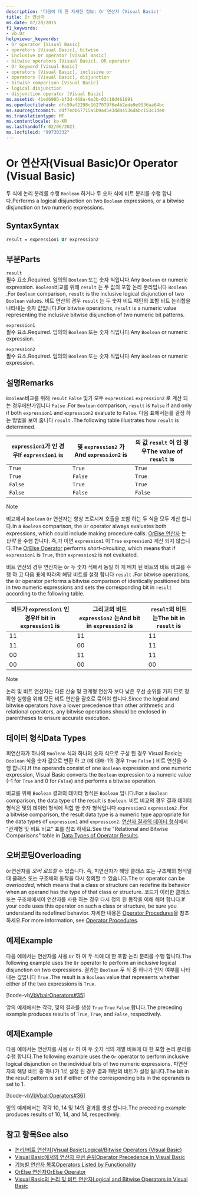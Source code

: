 ```yaml
---
description: '다음에 대 한 자세한 정보: Or 연산자 (Visual Basic)'
title: Or 연산자
ms.date: 07/20/2015
f1_keywords:
- vb.Or
helpviewer_keywords:
- Or operator [Visual Basic]
- operators [Visual Basic], bitwise
- inclusive Or operator [Visual Basic]
- bitwise operators [Visual Basic], OR operator
- Or keyword [Visual Basic]
- operators [Visual Basic], inclusive or
- operators [Visual Basic], disjunction
- bitwise comparison [Visual Basic]
- logical disjunction
- disjunction operator [Visual Basic]
ms.assetid: 41ed6905-bf3d-468a-9e3b-03c10d461891
ms.openlocfilehash: dfc50af2298c162707976e4b2eda9e9536aa64bc
ms.sourcegitcommit: ddf7edb67715a5b9a45e3dd44536dabc153c1de0
ms.translationtype: MT
ms.contentlocale: ko-KR
ms.lasthandoff: 02/06/2021
ms.locfileid: "99730332"
---
```

# <a name="or-operator-visual-basic"></a><span data-ttu-id="c669f-103">Or 연산자(Visual Basic)</span><span class="sxs-lookup"><span data-stu-id="c669f-103">Or Operator (Visual Basic)</span></span>

<span data-ttu-id="c669f-104">두 식에 논리 분리를 수행 `Boolean` 하거나 두 숫자 식에 비트 분리를 수행 합니다.</span><span class="sxs-lookup"><span data-stu-id="c669f-104">Performs a logical disjunction on two `Boolean` expressions, or a bitwise disjunction on two numeric expressions.</span></span>  
  
## <a name="syntax"></a><span data-ttu-id="c669f-105">Syntax</span><span class="sxs-lookup"><span data-stu-id="c669f-105">Syntax</span></span>  
  
```vb  
result = expression1 Or expression2  
```  
  
## <a name="parts"></a><span data-ttu-id="c669f-106">부분</span><span class="sxs-lookup"><span data-stu-id="c669f-106">Parts</span></span>  

 `result`  
 <span data-ttu-id="c669f-107">필수 요소.</span><span class="sxs-lookup"><span data-stu-id="c669f-107">Required.</span></span> <span data-ttu-id="c669f-108">임의의 `Boolean` 또는 숫자 식입니다.</span><span class="sxs-lookup"><span data-stu-id="c669f-108">Any `Boolean` or numeric expression.</span></span> <span data-ttu-id="c669f-109">`Boolean`비교를 위해 `result` 는 두 값의 포함 논리 분리입니다 `Boolean` .</span><span class="sxs-lookup"><span data-stu-id="c669f-109">For `Boolean` comparison, `result` is the inclusive logical disjunction of two `Boolean` values.</span></span> <span data-ttu-id="c669f-110">비트 연산의 경우 `result` 는 두 숫자 비트 패턴의 포함 비트 논리합을 나타내는 숫자 값입니다.</span><span class="sxs-lookup"><span data-stu-id="c669f-110">For bitwise operations, `result` is a numeric value representing the inclusive bitwise disjunction of two numeric bit patterns.</span></span>  
  
 `expression1`  
 <span data-ttu-id="c669f-111">필수 요소.</span><span class="sxs-lookup"><span data-stu-id="c669f-111">Required.</span></span> <span data-ttu-id="c669f-112">임의의 `Boolean` 또는 숫자 식입니다.</span><span class="sxs-lookup"><span data-stu-id="c669f-112">Any `Boolean` or numeric expression.</span></span>  
  
 `expression2`  
 <span data-ttu-id="c669f-113">필수 요소.</span><span class="sxs-lookup"><span data-stu-id="c669f-113">Required.</span></span> <span data-ttu-id="c669f-114">임의의 `Boolean` 또는 숫자 식입니다.</span><span class="sxs-lookup"><span data-stu-id="c669f-114">Any `Boolean` or numeric expression.</span></span>  
  
## <a name="remarks"></a><span data-ttu-id="c669f-115">설명</span><span class="sxs-lookup"><span data-stu-id="c669f-115">Remarks</span></span>  

 <span data-ttu-id="c669f-116">`Boolean`비교를 위해 `result` `False` 및가 모두 `expression1` `expression2` 로 계산 되는 경우에만가입니다 `False` .</span><span class="sxs-lookup"><span data-stu-id="c669f-116">For `Boolean` comparison, `result` is `False` if and only if both `expression1` and `expression2` evaluate to `False`.</span></span> <span data-ttu-id="c669f-117">다음 표에서는를 결정 하는 방법을 보여 줍니다 `result` .</span><span class="sxs-lookup"><span data-stu-id="c669f-117">The following table illustrates how `result` is determined.</span></span>  
  
|<span data-ttu-id="c669f-118">`expression1`가 인 경우</span><span class="sxs-lookup"><span data-stu-id="c669f-118">If `expression1` is</span></span>|<span data-ttu-id="c669f-119">및 `expression2` 가</span><span class="sxs-lookup"><span data-stu-id="c669f-119">And `expression2` is</span></span>|<span data-ttu-id="c669f-120">의 값 `result` 이 인 경우</span><span class="sxs-lookup"><span data-stu-id="c669f-120">The value of `result` is</span></span>|  
|-------------------------|--------------------------|------------------------------|  
|`True`|`True`|`True`|  
|`True`|`False`|`True`|  
|`False`|`True`|`True`|  
|`False`|`False`|`False`|  
  
> [!NOTE]
> <span data-ttu-id="c669f-121">비교에서 `Boolean` `Or` 연산자는 항상 프로시저 호출을 포함 하는 두 식을 모두 계산 합니다.</span><span class="sxs-lookup"><span data-stu-id="c669f-121">In a `Boolean` comparison, the `Or` operator always evaluates both expressions, which could include making procedure calls.</span></span> <span data-ttu-id="c669f-122">[OrElse 연산자](orelse-operator.md) 는 *단락* 을 수행 합니다. 즉,가 이면 `expression1` 이 `True` `expression2` 계산 되지 않습니다.</span><span class="sxs-lookup"><span data-stu-id="c669f-122">The [OrElse Operator](orelse-operator.md) performs *short-circuiting*, which means that if `expression1` is `True`, then `expression2` is not evaluated.</span></span>  
  
 <span data-ttu-id="c669f-123">비트 연산의 경우 연산자는 `Or` 두 숫자 식에서 동일 하 게 배치 된 비트의 비트 비교를 수행 하 고 다음 표에 따라의 해당 비트를 설정 합니다 `result` .</span><span class="sxs-lookup"><span data-stu-id="c669f-123">For bitwise operations, the `Or` operator performs a bitwise comparison of identically positioned bits in two numeric expressions and sets the corresponding bit in `result` according to the following table.</span></span>  
  
|<span data-ttu-id="c669f-124">비트가 `expression1` 인 경우</span><span class="sxs-lookup"><span data-stu-id="c669f-124">If bit in `expression1` is</span></span>|<span data-ttu-id="c669f-125">그리고의 비트 `expression2` 는</span><span class="sxs-lookup"><span data-stu-id="c669f-125">And bit in `expression2` is</span></span>|<span data-ttu-id="c669f-126">`result`의 비트는</span><span class="sxs-lookup"><span data-stu-id="c669f-126">The bit in `result` is</span></span>|  
|--------------------------------|---------------------------------|----------------------------|  
|<span data-ttu-id="c669f-127">1</span><span class="sxs-lookup"><span data-stu-id="c669f-127">1</span></span>|<span data-ttu-id="c669f-128">1</span><span class="sxs-lookup"><span data-stu-id="c669f-128">1</span></span>|<span data-ttu-id="c669f-129">1</span><span class="sxs-lookup"><span data-stu-id="c669f-129">1</span></span>|  
|<span data-ttu-id="c669f-130">1</span><span class="sxs-lookup"><span data-stu-id="c669f-130">1</span></span>|<span data-ttu-id="c669f-131">0</span><span class="sxs-lookup"><span data-stu-id="c669f-131">0</span></span>|<span data-ttu-id="c669f-132">1</span><span class="sxs-lookup"><span data-stu-id="c669f-132">1</span></span>|  
|<span data-ttu-id="c669f-133">0</span><span class="sxs-lookup"><span data-stu-id="c669f-133">0</span></span>|<span data-ttu-id="c669f-134">1</span><span class="sxs-lookup"><span data-stu-id="c669f-134">1</span></span>|<span data-ttu-id="c669f-135">1</span><span class="sxs-lookup"><span data-stu-id="c669f-135">1</span></span>|  
|<span data-ttu-id="c669f-136">0</span><span class="sxs-lookup"><span data-stu-id="c669f-136">0</span></span>|<span data-ttu-id="c669f-137">0</span><span class="sxs-lookup"><span data-stu-id="c669f-137">0</span></span>|<span data-ttu-id="c669f-138">0</span><span class="sxs-lookup"><span data-stu-id="c669f-138">0</span></span>|  
  
> [!NOTE]
> <span data-ttu-id="c669f-139">논리 및 비트 연산자는 다른 산술 및 관계형 연산자 보다 낮은 우선 순위를 가지 므로 정확한 실행을 위해 모든 비트 연산을 괄호로 묶어야 합니다.</span><span class="sxs-lookup"><span data-stu-id="c669f-139">Since the logical and bitwise operators have a lower precedence than other arithmetic and relational operators, any bitwise operations should be enclosed in parentheses to ensure accurate execution.</span></span>  
  
## <a name="data-types"></a><span data-ttu-id="c669f-140">데이터 형식</span><span class="sxs-lookup"><span data-stu-id="c669f-140">Data Types</span></span>  

 <span data-ttu-id="c669f-141">피연산자가 하나의 `Boolean` 식과 하나의 숫자 식으로 구성 된 경우 Visual Basic는 `Boolean` 식을 숫자 값으로 변환 하 고 (에 대해-1의 경우 `True` `False` ) 비트 연산을 수행 합니다.</span><span class="sxs-lookup"><span data-stu-id="c669f-141">If the operands consist of one `Boolean` expression and one numeric expression, Visual Basic converts the `Boolean` expression to a numeric value (–1 for `True` and 0 for `False`) and performs a bitwise operation.</span></span>  
  
 <span data-ttu-id="c669f-142">비교를 위해 `Boolean` 결과의 데이터 형식은 `Boolean` 입니다.</span><span class="sxs-lookup"><span data-stu-id="c669f-142">For a `Boolean` comparison, the data type of the result is `Boolean`.</span></span> <span data-ttu-id="c669f-143">비트 비교의 경우 결과 데이터 형식은 및의 데이터 형식에 적합 한 숫자 형식입니다 `expression1` `expression2` .</span><span class="sxs-lookup"><span data-stu-id="c669f-143">For a bitwise comparison, the result data type is a numeric type appropriate for the data types of `expression1` and `expression2`.</span></span> <span data-ttu-id="c669f-144">[연산자 결과의 데이터 형식](data-types-of-operator-results.md)에서 "관계형 및 비트 비교" 표를 참조 하세요.</span><span class="sxs-lookup"><span data-stu-id="c669f-144">See the "Relational and Bitwise Comparisons" table in [Data Types of Operator Results](data-types-of-operator-results.md).</span></span>  
  
## <a name="overloading"></a><span data-ttu-id="c669f-145">오버로딩</span><span class="sxs-lookup"><span data-stu-id="c669f-145">Overloading</span></span>  

 <span data-ttu-id="c669f-146">`Or`연산자를 *오버 로드할* 수 있습니다. 즉, 피연산자가 해당 클래스 또는 구조체의 형식일 때 클래스 또는 구조체의 동작을 다시 정의할 수 있습니다.</span><span class="sxs-lookup"><span data-stu-id="c669f-146">The `Or` operator can be *overloaded*, which means that a class or structure can redefine its behavior when an operand has the type of that class or structure.</span></span> <span data-ttu-id="c669f-147">코드가 이러한 클래스 또는 구조체에서이 연산자를 사용 하는 경우 다시 정의 된 동작을 이해 해야 합니다.</span><span class="sxs-lookup"><span data-stu-id="c669f-147">If your code uses this operator on such a class or structure, be sure you understand its redefined behavior.</span></span> <span data-ttu-id="c669f-148">자세한 내용은 [Operator Procedures](../../programming-guide/language-features/procedures/operator-procedures.md)을 참조하세요.</span><span class="sxs-lookup"><span data-stu-id="c669f-148">For more information, see [Operator Procedures](../../programming-guide/language-features/procedures/operator-procedures.md).</span></span>  
  
## <a name="example"></a><span data-ttu-id="c669f-149">예제</span><span class="sxs-lookup"><span data-stu-id="c669f-149">Example</span></span>  

 <span data-ttu-id="c669f-150">다음 예에서는 연산자를 사용 `Or` 하 여 두 식에 대 한 포함 논리 분리를 수행 합니다.</span><span class="sxs-lookup"><span data-stu-id="c669f-150">The following example uses the `Or` operator to perform an inclusive logical disjunction on two expressions.</span></span> <span data-ttu-id="c669f-151">결과는 `Boolean` 두 식 중 하나가 인지 여부를 나타내는 값입니다 `True` .</span><span class="sxs-lookup"><span data-stu-id="c669f-151">The result is a `Boolean` value that represents whether either of the two expressions is `True`.</span></span>  
  
 [!code-vb[VbVbalrOperators#35](~/samples/snippets/visualbasic/VS_Snippets_VBCSharp/VbVbalrOperators/VB/Class1.vb#35)]  
  
 <span data-ttu-id="c669f-152">앞의 예제에서는 각각, 및의 결과를 생성 `True` `True` `False` 합니다.</span><span class="sxs-lookup"><span data-stu-id="c669f-152">The preceding example produces results of `True`, `True`, and `False`, respectively.</span></span>  
  
## <a name="example"></a><span data-ttu-id="c669f-153">예제</span><span class="sxs-lookup"><span data-stu-id="c669f-153">Example</span></span>  

 <span data-ttu-id="c669f-154">다음 예에서는 연산자를 사용 `Or` 하 여 두 숫자 식의 개별 비트에 대 한 포함 논리 분리를 수행 합니다.</span><span class="sxs-lookup"><span data-stu-id="c669f-154">The following example uses the `Or` operator to perform inclusive logical disjunction on the individual bits of two numeric expressions.</span></span> <span data-ttu-id="c669f-155">피연산자의 해당 비트 중 하나가 1로 설정 된 경우 결과 패턴의 비트가 설정 됩니다.</span><span class="sxs-lookup"><span data-stu-id="c669f-155">The bit in the result pattern is set if either of the corresponding bits in the operands is set to 1.</span></span>  
  
 [!code-vb[VbVbalrOperators#36](~/samples/snippets/visualbasic/VS_Snippets_VBCSharp/VbVbalrOperators/VB/Class1.vb#36)]  
  
 <span data-ttu-id="c669f-156">앞의 예제에서는 각각 10, 14 및 14의 결과를 생성 합니다.</span><span class="sxs-lookup"><span data-stu-id="c669f-156">The preceding example produces results of 10, 14, and 14, respectively.</span></span>  
  
## <a name="see-also"></a><span data-ttu-id="c669f-157">참고 항목</span><span class="sxs-lookup"><span data-stu-id="c669f-157">See also</span></span>

- [<span data-ttu-id="c669f-158">논리/비트 연산자(Visual Basic)</span><span class="sxs-lookup"><span data-stu-id="c669f-158">Logical/Bitwise Operators (Visual Basic)</span></span>](logical-bitwise-operators.md)
- [<span data-ttu-id="c669f-159">Visual Basic에서의 연산자 우선 순위</span><span class="sxs-lookup"><span data-stu-id="c669f-159">Operator Precedence in Visual Basic</span></span>](operator-precedence.md)
- [<span data-ttu-id="c669f-160">기능별 연산자 목록</span><span class="sxs-lookup"><span data-stu-id="c669f-160">Operators Listed by Functionality</span></span>](operators-listed-by-functionality.md)
- [<span data-ttu-id="c669f-161">OrElse 연산자</span><span class="sxs-lookup"><span data-stu-id="c669f-161">OrElse Operator</span></span>](orelse-operator.md)
- [<span data-ttu-id="c669f-162">Visual Basic의 논리 및 비트 연산자</span><span class="sxs-lookup"><span data-stu-id="c669f-162">Logical and Bitwise Operators in Visual Basic</span></span>](../../programming-guide/language-features/operators-and-expressions/logical-and-bitwise-operators.md)

